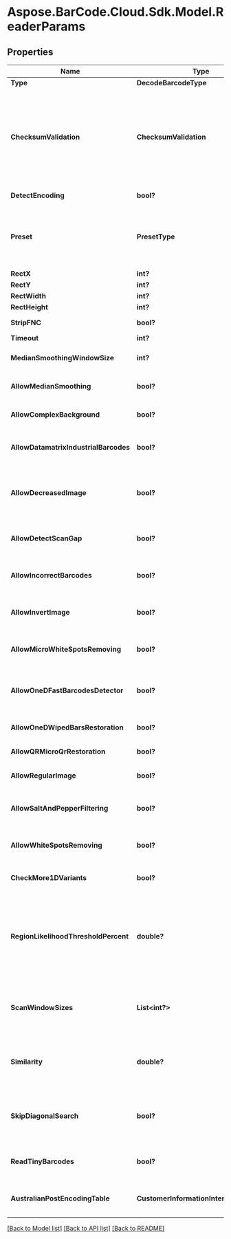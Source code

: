 # Aspose.BarCode.Cloud.Sdk.Model.ReaderParams
## Properties

Name | Type | Description | Notes
------------ | ------------- | ------------- | -------------
**Type** | **DecodeBarcodeType** | The type of barcode to read. | [optional] 
**ChecksumValidation** | **ChecksumValidation** | Enable checksum validation during recognition for 1D barcodes. Default is treated as Yes for symbologies which must contain checksum, as No where checksum only possible. Checksum never used: Codabar Checksum is possible: Code39 Standard/Extended, Standard2of5, Interleaved2of5, Matrix2of5, ItalianPost25, DeutschePostIdentcode, DeutschePostLeitcode, VIN Checksum always used: Rest symbologies | [optional] 
**DetectEncoding** | **bool?** | A flag which force engine to detect codetext encoding for Unicode. | [optional] 
**Preset** | **PresetType** | Preset allows to configure recognition quality and speed manually. You can quickly set up Preset by embedded presets: HighPerformance, NormalQuality, HighQuality, MaxBarCodes or you can manually configure separate options. Default value of Preset is NormalQuality. | [optional] 
**RectX** | **int?** | Set X for area for recognition. | [optional] 
**RectY** | **int?** | Set Y for area for recognition. | [optional] 
**RectWidth** | **int?** | Set Width of area for recognition. | [optional] 
**RectHeight** | **int?** | Set Height of area for recognition. | [optional] 
**StripFNC** | **bool?** | Value indicating whether FNC symbol strip must be done. | [optional] 
**Timeout** | **int?** | Timeout of recognition process. | [optional] 
**MedianSmoothingWindowSize** | **int?** | Window size for median smoothing. Typical values are 3 or 4. Default value is 3. AllowMedianSmoothing must be set. | [optional] 
**AllowMedianSmoothing** | **bool?** | Allows engine to enable median smoothing as additional scan. Mode helps to recognize noised barcodes. | [optional] 
**AllowComplexBackground** | **bool?** | Allows engine to recognize color barcodes on color background as additional scan. Extremely slow mode. | [optional] 
**AllowDatamatrixIndustrialBarcodes** | **bool?** | Allows engine for Datamatrix to recognize dashed industrial Datamatrix barcodes. Slow mode which helps only for dashed barcodes which consist from spots. | [optional] 
**AllowDecreasedImage** | **bool?** | Allows engine to recognize decreased image as additional scan. Size for decreasing is selected by internal engine algorithms. Mode helps to recognize barcodes which are noised and blurred but captured with high resolution. | [optional] 
**AllowDetectScanGap** | **bool?** | Allows engine to use gap between scans to increase recognition speed. Mode can make recognition problems with low height barcodes. | [optional] 
**AllowIncorrectBarcodes** | **bool?** | Allows engine to recognize barcodes which has incorrect checksum or incorrect values. Mode can be used to recognize damaged barcodes with incorrect text. | [optional] 
**AllowInvertImage** | **bool?** | Allows engine to recognize inverse color image as additional scan. Mode can be used when barcode is white on black background. | [optional] 
**AllowMicroWhiteSpotsRemoving** | **bool?** | Allows engine for Postal barcodes to recognize slightly noised images. Mode helps to recognize slightly damaged Postal barcodes. | [optional] 
**AllowOneDFastBarcodesDetector** | **bool?** | Allows engine for 1D barcodes to quickly recognize high quality barcodes which fill almost whole image. Mode helps to quickly recognize generated barcodes from Internet. | [optional] 
**AllowOneDWipedBarsRestoration** | **bool?** | Allows engine for 1D barcodes to recognize barcodes with single wiped/glued bars in pattern. | [optional] 
**AllowQRMicroQrRestoration** | **bool?** | Allows engine for QR/MicroQR to recognize damaged MicroQR barcodes. | [optional] 
**AllowRegularImage** | **bool?** | Allows engine to recognize regular image without any restorations as main scan. Mode to recognize image as is. | [optional] 
**AllowSaltAndPepperFiltering** | **bool?** | Allows engine to recognize barcodes with salt and pepper noise type. Mode can remove small noise with white and black dots. | [optional] 
**AllowWhiteSpotsRemoving** | **bool?** | Allows engine to recognize image without small white spots as additional scan. Mode helps to recognize noised image as well as median smoothing filtering. | [optional] 
**CheckMore1DVariants** | **bool?** | Allows engine to recognize 1D barcodes with checksum by checking more recognition variants. Default value: False. | [optional] 
**RegionLikelihoodThresholdPercent** | **double?** | Sets threshold for detected regions that may contain barcodes. Value 0.7 means that bottom 70% of possible regions are filtered out and not processed further. Region likelihood threshold must be between [0.05, 0.9] Use high values for clear images with few barcodes. Use low values for images with many barcodes or for noisy images. Low value may lead to a bigger recognition time. | [optional] 
**ScanWindowSizes** | **List&lt;int?&gt;** | Scan window sizes in pixels. Allowed sizes are 10, 15, 20, 25, 30. Scanning with small window size takes more time and provides more accuracy but may fail in detecting very big barcodes. Combining of several window sizes can improve detection quality. | [optional] 
**Similarity** | **double?** | Similarity coefficient depends on how homogeneous barcodes are. Use high value for for clear barcodes. Use low values to detect barcodes that ara partly damaged or not lighten evenly. Similarity coefficient must be between [0.5, 0.9] | [optional] 
**SkipDiagonalSearch** | **bool?** | Allows detector to skip search for diagonal barcodes. Setting it to false will increase detection time but allow to find diagonal barcodes that can be missed otherwise. Enabling of diagonal search leads to a bigger detection time. | [optional] 
**ReadTinyBarcodes** | **bool?** | Allows engine to recognize tiny barcodes on large images. Ignored if AllowIncorrectBarcodes is set to True. Default value: False. | [optional] 
**AustralianPostEncodingTable** | **CustomerInformationInterpretingType** | Interpreting Type for the Customer Information of AustralianPost BarCode.Default is CustomerInformationInterpretingType.Other. | [optional] 

[[Back to Model list]](../README.md#documentation-for-models) [[Back to API list]](../README.md#documentation-for-api-endpoints) [[Back to README]](../README.md)

